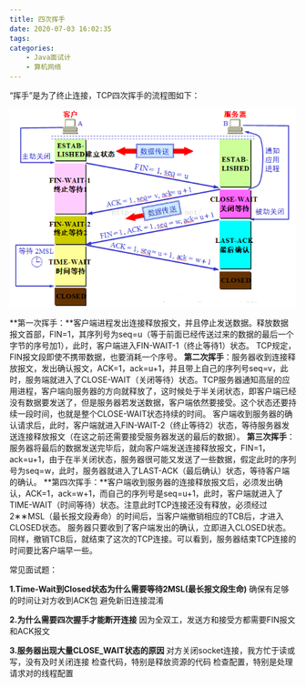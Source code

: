 ```yaml
---
title: 四次挥手
date: 2020-07-03 16:02:35
tags:
categories:
	- Java面试计
	- 算机网络
---
```


“挥手”是为了终止连接，TCP四次挥手的流程图如下：

![TCP Flags](/articleImage/2020-07-03/4.png)

**第一次挥手：**客户端进程发出连接释放报文，并且停止发送数据。释放数据报文首部，FIN=1，其序列号为seq=u（等于前面已经传送过来的数据的最后一个字节的序号加1），此时，客户端进入FIN-WAIT-1（终止等待1）状态。 TCP规定，FIN报文段即使不携带数据，也要消耗一个序号。
**第二次挥手**：服务器收到连接释放报文，发出确认报文，ACK=1，ack=u+1，并且带上自己的序列号seq=v，此时，服务端就进入了CLOSE-WAIT（关闭等待）状态。TCP服务器通知高层的应用进程，客户端向服务器的方向就释放了，这时候处于半关闭状态，即客户端已经没有数据要发送了，但是服务器若发送数据，客户端依然要接受。这个状态还要持续一段时间，也就是整个CLOSE-WAIT状态持续的时间。
客户端收到服务器的确认请求后，此时，客户端就进入FIN-WAIT-2（终止等待2）状态，等待服务器发送连接释放报文（在这之前还需要接受服务器发送的最后的数据）。
**第三次挥手**：服务器将最后的数据发送完毕后，就向客户端发送连接释放报文，FIN=1，ack=u+1，由于在半关闭状态，服务器很可能又发送了一些数据，假定此时的序列号为seq=w，此时，服务器就进入了LAST-ACK（最后确认）状态，等待客户端的确认。
**第四次挥手：**客户端收到服务器的连接释放报文后，必须发出确认，ACK=1，ack=w+1，而自己的序列号是seq=u+1，此时，客户端就进入了TIME-WAIT（时间等待）状态。注意此时TCP连接还没有释放，必须经过2∗∗MSL（最长报文段寿命）的时间后，当客户端撤销相应的TCB后，才进入CLOSED状态。
服务器只要收到了客户端发出的确认，立即进入CLOSED状态。同样，撤销TCB后，就结束了这次的TCP连接。可以看到，服务器结束TCP连接的时间要比客户端早一些。

常见面试题：

**1.Time-Wait到Closed状态为什么需要等待2MSL(最长报文段生命)**
确保有足够的时间让对方收到ACK包
避免新旧连接混淆

**2.为什么需要四次握手才能断开连接**
因为全双工，发送方和接受方都需要FIN报文和ACK报文

**3.服务器出现大量CLOSE_WAIT状态的原因**
对方关闭socket连接，我方忙于读或写，没有及时关闭连接
检查代码，特别是释放资源的代码
检查配置，特别是处理请求对的线程配置